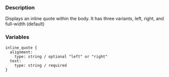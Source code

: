 ### Description
Displays an inline quote within the body. It has three variants, left, right, and full-width (default)

### Variables
~~~
inline_quote {
  alignment:
    type: string / optional "left" or "right"
  text:
    type: string / required
}
~~~


